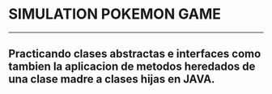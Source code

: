 # SIMULATION POKEMON GAME

---

## Practicando clases abstractas e interfaces como tambien la aplicacion de metodos heredados de una clase madre a clases hijas en JAVA.
